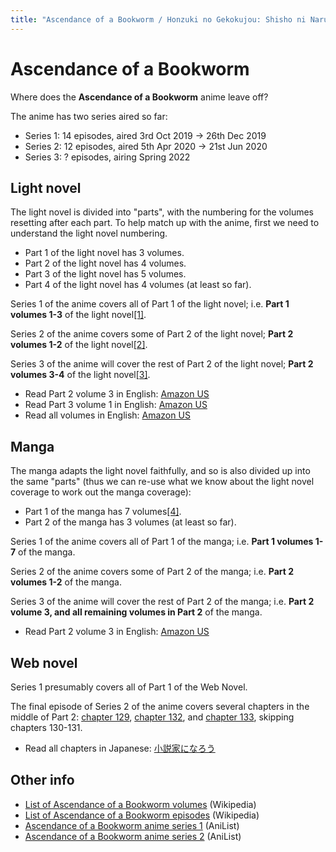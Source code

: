 ```yaml
---
title: "Ascendance of a Bookworm / Honzuki no Gekokujou: Shisho ni Naru Tame ni wa Shudan wo Erandeiraremasen"
---
```


# Ascendance of a Bookworm

Where does the **Ascendance of a Bookworm** anime leave off?

The anime has two series aired so far:

* Series 1: 14 episodes, aired 3rd Oct 2019 -> 26th Dec 2019
* Series 2: 12 episodes, aired 5th Apr 2020 -> 21st Jun 2020
* Series 3: ? episodes, airing Spring 2022

## Light novel

The light novel is divided into "parts", with the numbering for the volumes resetting after each part. To help match up with the anime, first we need to understand the light novel numbering.

* Part 1 of the light novel has 3 volumes.
* Part 2 of the light novel has 4 volumes.
* Part 3 of the light novel has 5 volumes.
* Part 4 of the light novel has 4 volumes (at least so far).

Series 1 of the anime covers all of Part 1 of the light novel; i.e. **Part 1 volumes 1-3** of the light novel[[1]](https://anilist.co/forum/thread/28720/comment/779352).

Series 2 of the anime covers some of Part 2 of the light novel; **Part 2 volumes 1-2** of the light novel[[2]](https://anilist.co/anime/113693/Honzuki-no-Gekokujou-Shisho-ni-Naru-Tame-ni-wa-Shudan-wo-Erandeiraremasen-2/).

Series 3 of the anime will cover the rest of Part 2 of the light novel; **Part 2 volumes 3-4** of the light novel[[3]](https://anilist.co/anime/121176/Honzuki-no-Gekokujou-Shisho-ni-Naru-Tame-ni-wa-Shudan-wo-Erandeiraremasen-3/).

* Read Part 2 volume 3 in English: [Amazon US](https://www.amazon.com/gp/product/B084BWGGXS)
* Read Part 3 volume 1 in English: [Amazon US](https://www.amazon.com/gp/product/B089GVG8TB)
* Read all volumes in English: [Amazon US](https://www.amazon.com/Ascendance-Bookworm-10-Book/dp/B08RYY44GB)

## Manga

The manga adapts the light novel faithfully, and so is also divided up into the same "parts" (thus we can re-use what we know about the light novel coverage to work out the manga coverage):

* Part 1 of the manga has 7 volumes[[4]](https://anilist.co/manga/96775/Honzuki-no-Gekokujou-Shisho-ni-Naru-Tame-ni-wa-Shudan-wo-Erandeiraremasen-Dai-1bu--Hon-ga-Nai-nara-Tsukureba-Ii/).
* Part 2 of the manga has 3 volumes (at least so far).

Series 1 of the anime covers all of Part 1 of the manga; i.e. **Part 1 volumes 1-7** of the manga.

Series 2 of the anime covers some of Part 2 of the manga; i.e. **Part 2 volumes 1-2** of the manga.

Series 3 of the anime will cover the rest of Part 2 of the manga; i.e. **Part 2 volume 3, and all remaining volumes in Part 2** of the manga.

* Read Part 2 volume 3 in English: [Amazon US](https://www.amazon.com/Ascendance-Bookworm-Manga-Part-Kazuki-ebook/dp/B09HCJC48P)

## Web novel

Series 1 presumably covers all of Part 1 of the Web Novel.

The final episode of Series 2 of the anime covers several chapters in the middle of Part 2: [chapter 129](https://ncode.syosetu.com/n4830bu/129/), [chapter 132](https://ncode.syosetu.com/n4830bu/132/), and [chapter 133](https://ncode.syosetu.com/n4830bu/133/), skipping chapters 130-131.

* Read all chapters in Japanese: [小説家になろう](https://ncode.syosetu.com/n4830bu/)

## Other info

* [List of Ascendance of a Bookworm volumes](https://en.wikipedia.org/wiki/Ascendance_of_a_Bookworm) (Wikipedia)
* [List of Ascendance of a Bookworm episodes](https://en.wikipedia.org/wiki/List_of_Ascendance_of_a_Bookworm_episodes) (Wikipedia)
* [Ascendance of a Bookworm anime series 1](https://anilist.co/anime/108268/Honzuki-no-Gekokujou-Shisho-ni-Naru-Tame-ni-wa-Shudan-wo-Erandeiraremasen/) (AniList)
* [Ascendance of a Bookworm anime series 2](https://anilist.co/anime/113693/Honzuki-no-Gekokujou-Shisho-ni-Naru-Tame-ni-wa-Shudan-wo-Erandeiraremasen-2/) (AniList)
